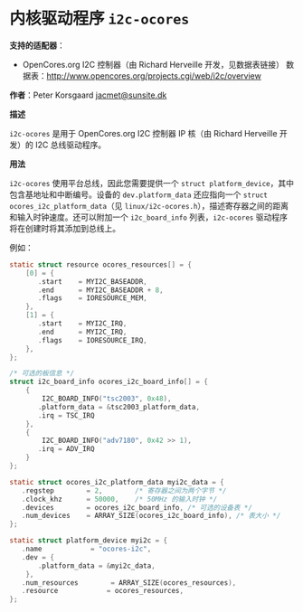# 内核驱动程序 `i2c-ocores`

**支持的适配器**：
  * OpenCores.org I2C 控制器（由 Richard Herveille 开发，见数据表链接）
    数据表：http://www.opencores.org/projects.cgi/web/i2c/overview

**作者**：Peter Korsgaard <jacmet@sunsite.dk>

**描述**

`i2c-ocores` 是用于 OpenCores.org I2C 控制器 IP 核（由 Richard Herveille 开发）的 I2C 总线驱动程序。

**用法**

`i2c-ocores` 使用平台总线，因此您需要提供一个 `struct platform_device`，其中包含基地址和中断编号。设备的 `dev.platform_data` 还应指向一个 `struct ocores_i2c_platform_data`（见 `linux/i2c-ocores.h`），描述寄存器之间的距离和输入时钟速度。还可以附加一个 `i2c_board_info` 列表，`i2c-ocores` 驱动程序将在创建时将其添加到总线上。

例如：

```c
static struct resource ocores_resources[] = {
    [0] = {
       .start    = MYI2C_BASEADDR,
       .end      = MYI2C_BASEADDR + 8,
       .flags    = IORESOURCE_MEM,
    },
    [1] = {
       .start    = MYI2C_IRQ,
       .end      = MYI2C_IRQ,
       .flags    = IORESOURCE_IRQ,
    },
};

/* 可选的板信息 */
struct i2c_board_info ocores_i2c_board_info[] = {
    {
        I2C_BOARD_INFO("tsc2003", 0x48),
       .platform_data = &tsc2003_platform_data,
       .irq = TSC_IRQ
    },
    {
        I2C_BOARD_INFO("adv7180", 0x42 >> 1),
       .irq = ADV_IRQ
    }
};

static struct ocores_i2c_platform_data myi2c_data = {
   .regstep        = 2,        /* 寄存器之间为两个字节 */
   .clock_khz      = 50000,    /* 50MHz 的输入时钟 */
   .devices        = ocores_i2c_board_info, /* 可选的设备表 */
   .num_devices    = ARRAY_SIZE(ocores_i2c_board_info), /* 表大小 */
};

static struct platform_device myi2c = {
   .name            = "ocores-i2c",
   .dev = {
       .platform_data = &myi2c_data,
    },
   .num_resources        = ARRAY_SIZE(ocores_resources),
   .resource            = ocores_resources,
};
```